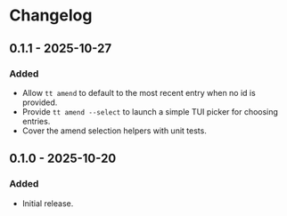 # Changelog

## 0.1.1 - 2025-10-27

### Added
- Allow `tt amend` to default to the most recent entry when no id is provided.
- Provide `tt amend --select` to launch a simple TUI picker for choosing entries.
- Cover the amend selection helpers with unit tests.

## 0.1.0 - 2025-10-20

### Added
- Initial release.
